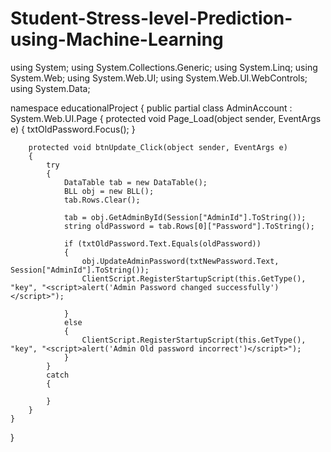 # Student-Stress-level-Prediction-using-Machine-Learning
using System;
using System.Collections.Generic;
using System.Linq;
using System.Web;
using System.Web.UI;
using System.Web.UI.WebControls;
using System.Data;

namespace educationalProject
{
    public partial class AdminAccount : System.Web.UI.Page
    {
        protected void Page_Load(object sender, EventArgs e)
        {
            txtOldPassword.Focus();
        }

        protected void btnUpdate_Click(object sender, EventArgs e)
        {
            try
            {
                DataTable tab = new DataTable();
                BLL obj = new BLL();
                tab.Rows.Clear();

                tab = obj.GetAdminById(Session["AdminId"].ToString());
                string oldPassword = tab.Rows[0]["Password"].ToString();

                if (txtOldPassword.Text.Equals(oldPassword))
                {
                    obj.UpdateAdminPassword(txtNewPassword.Text, Session["AdminId"].ToString());
                    ClientScript.RegisterStartupScript(this.GetType(), "key", "<script>alert('Admin Password changed successfully')</script>");

                }
                else
                {
                    ClientScript.RegisterStartupScript(this.GetType(), "key", "<script>alert('Admin Old password incorrect')</script>");
                }
            }
            catch
            {

            }
        }
    }
}
